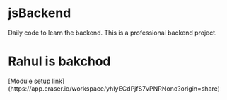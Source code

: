 ﻿# jsBackend
Daily code to learn the backend.
This is a professional backend project.

<h1>Rahul is bakchod</h1>
[Module setup link](https://app.eraser.io/workspace/yhIyECdPjfS7vPNRNono?origin=share)
